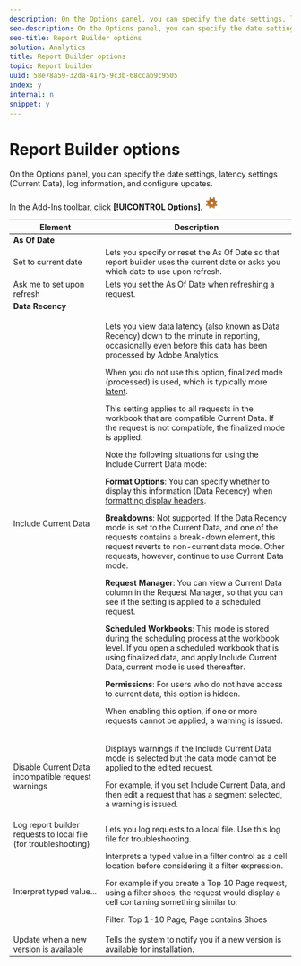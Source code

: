 ```yaml
---
description: On the Options panel, you can specify the date settings, latency settings (Current Data), log information, and configure updates.
seo-description: On the Options panel, you can specify the date settings, latency settings (Current Data), log information, and configure updates.
seo-title: Report Builder options
solution: Analytics
title: Report Builder options
topic: Report builder
uuid: 58e78a59-32da-4175-9c3b-68ccab9c9505
index: y
internal: n
snippet: y
---
```


# Report Builder options

On the Options panel, you can specify the date settings, latency settings (Current Data), log information, and configure updates.

In the Add-Ins toolbar, click **[!UICONTROL Options]**.  ![](assets/options_icon.png)

<table id="table_CFBE06044645468F8C883F2370C31F36"> 
 <thead> 
  <tr> 
   <th colname="col1" class="entry"> Element </th> 
   <th colname="col2" class="entry"> Description </th> 
  </tr> 
 </thead>
 <tbody> 
  <tr> 
   <td colspan="2"> <b> <span class="wintitle"> As Of Date</span> </b> </td> 
  </tr> 
  <tr> 
   <td colname="col1"> <span class="wintitle"> Set to current date</span> </td> 
   <td colname="col2">Lets you specify or reset the <span class="wintitle"> As Of Date</span> so that report builder uses the current date or asks you which date to use upon refresh. </td> 
  </tr> 
  <tr> 
   <td colname="col1"> <span class="wintitle"> Ask me to set upon refresh</span> </td> 
   <td colname="col2">Lets you set the <span class="wintitle"> As Of Date</span> when refreshing a request. </td> 
  </tr> 
  <tr> 
   <td colspan="2"> <b> <span class="wintitle"> Data Recency</span> </b> </td> 
  </tr> 
  <tr> 
   <td colname="col1"> <span class="wintitle"> Include Current Data</span> </td> 
   <td colname="col2"> <p>Lets you view data latency (also known as <span class="wintitle"> Data Recency</span>) down to the minute in reporting, occasionally even before this data has been processed by <span class="keyword"> Adobe Analytics</span>. </p> <p>When you do not use this option, <span class="term"> finalized mode</span> (processed) is used, which is typically more <a href="https://marketing.adobe.com/resources/help/en_US/reference/index.html?f=data_latency" format="https" scope="external"> latent</a>. </p> <p>This setting applies to all requests in the workbook that are compatible Current Data. If the request is not compatible, the finalized mode is applied. </p> <p>Note the following situations for using the <span class="wintitle"> Include Current Data</span> mode: </p> <p> <b>Format Options</b>: You can specify whether to display this information (Data Recency) when <a href="../report-builder/layout/t-format-display-headers.md#task_45C7C4938C2C47FCB02634A1248AA831" format="dita" scope="local"> formatting display headers</a>. </p> <p> <b>Breakdowns</b>: Not supported. If the <span class="wintitle"> Data Recency</span> mode is set to the Current Data, and one of the requests contains a break-down element, this request reverts to non-current data mode. Other requests, however, continue to use Current Data mode. </p> <p> <b>Request Manager</b>: You can view a Current Data column in the Request Manager, so that you can see if the setting is applied to a scheduled request. </p> <p> <b>Scheduled Workbooks</b>: This mode is stored during the scheduling process at the workbook level. If you open a scheduled workbook that is using finalized data, and apply Include Current Data, current mode is used thereafter. </p> <p> <b>Permissions</b>: For users who do not have access to current data, this option is hidden. </p> <p>When enabling this option, if one or more requests cannot be applied, a warning is issued. </p> </td> 
  </tr> 
  <tr> 
   <td colname="col1"> Disable Current Data incompatible request warnings </td> 
   <td colname="col2"> <p>Displays warnings if the <span class="wintitle"> Include Current Data</span> mode is selected but the data mode cannot be applied to the edited request. </p> <p>For example, if you set<span class="wintitle"> Include Current Data</span>, and then edit a request that has a segment selected, a warning is issued. </p> </td> 
  </tr> 
  <tr> 
   <td colname="col1"> Log report builder requests to local file (for troubleshooting) </td> 
   <td colname="col2"> Lets you log requests to a local file. Use this log file for troubleshooting. </td> 
  </tr> 
  <tr> 
   <td colname="col1"> Interpret typed value... </td> 
   <td colname="col2">Interprets a typed value in a filter control as a cell location before considering it a filter expression. <p>For example if you create a Top 10 Page request, using a filter <span class="term"> shoes</span>, the request would display a cell containing something similar to: </p> <p><span class="codeph"> Filter: Top 1-10 Page, Page contains Shoes</span> </p> </td> 
  </tr> 
  <tr> 
   <td colname="col1"> Update when a new version is available </td> 
   <td colname="col2"> Tells the system to notify you if a new version is available for installation. </td> 
  </tr> 
 </tbody> 
</table>


